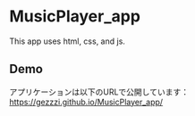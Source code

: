 # MusicPlayer_app
This app uses html, css, and js.

## Demo
アプリケーションは以下のURLで公開しています：
https://gezzzi.github.io/MusicPlayer_app/
